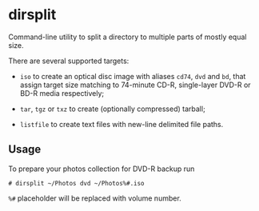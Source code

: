 # dirsplit

Command-line utility to split a directory to multiple parts of mostly equal size.

There are several supported targets:

  * `iso` to create an optical disc image with aliases `cd74`, `dvd`
    and `bd`, that assign target size matching to 74-minute CD-R,
    single-layer DVD-R or BD-R media respectively;

  * `tar`, `tgz` or `txz` to create (optionally compressed) tarball;

  * `listfile` to create text files with new-line delimited file
    paths.


## Usage

To prepare your photos collection for DVD-R backup run

    # dirsplit ~/Photos dvd ~/Photos%#.iso

`%#` placeholder will be replaced with volume number.
